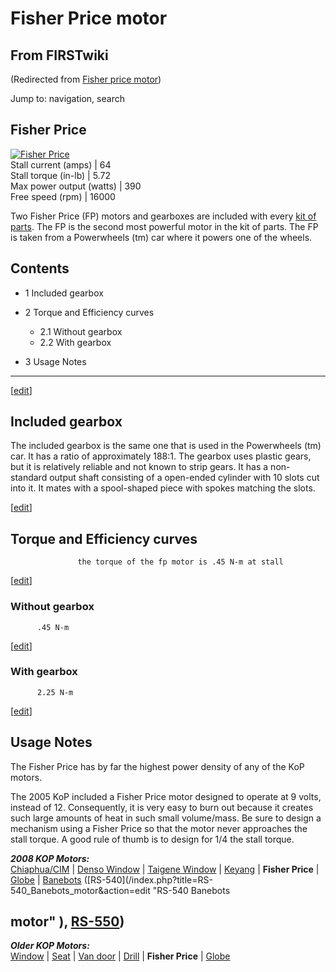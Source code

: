 # Fisher Price motor

## From FIRSTwiki

(Redirected from [Fisher price motor](/index.php?title=Fisher_price_motor&redirect=no "Fisher price motor"))

Jump to: navigation, search

## Fisher Price

[![Fisher Price](/media/7/74/MotorpicFP.jpg)](Image:MotorpicFP.jpg "Fisher Price")<br>
Stall current (amps) | 64<br>
Stall torque (in-lb) | 5.72<br>
Max power output (watts) | 390<br>
Free speed (rpm) | 16000

Two Fisher Price (FP) motors and gearboxes are included with every [kit of parts](Kit_of_parts "Kit of parts"). The FP is the second most powerful motor in the kit of parts. The FP is taken from a Powerwheels (tm) car where it powers one of the wheels.

## Contents

- 1 Included gearbox
- 2 Torque and Efficiency curves

  - 2.1 Without gearbox
  - 2.2 With gearbox

- 3 Usage Notes

--------------------------------------------------------------------------------

[[edit](/index.php?title=Fisher_Price_motor&action=edit&section=1 "Edit
section: Included gearbox")]

## Included gearbox

The included gearbox is the same one that is used in the Powerwheels (tm) car. It has a ratio of approximately 188:1\. The gearbox uses plastic gears, but it is relatively reliable and not known to strip gears. It has a non-standard output shaft consisting of a open-ended cylinder with 10 slots cut into it. It mates with a spool-shaped piece with spokes matching the slots.

[[edit](/index.php?title=Fisher_Price_motor&action=edit&section=2 "Edit
section: Torque and Efficiency curves")]

## Torque and Efficiency curves

```
               the torque of the fp motor is .45 N-m at stall
```

[[edit](/index.php?title=Fisher_Price_motor&action=edit&section=3 "Edit
section: Without gearbox")]

### Without gearbox

```
      .45 N-m
```

[[edit](/index.php?title=Fisher_Price_motor&action=edit&section=4 "Edit
section: With gearbox")]

### With gearbox

```
      2.25 N-m
```

[[edit](/index.php?title=Fisher_Price_motor&action=edit&section=5 "Edit
section: Usage Notes")]

## Usage Notes

The Fisher Price has by far the highest power density of any of the KoP motors.

The 2005 KoP included a Fisher Price motor designed to operate at 9 volts, instead of 12\. Consequently, it is very easy to burn out because it creates such large amounts of heat in such small volume/mass. Be sure to design a mechanism using a Fisher Price so that the motor never approaches the stall torque. A good rule of thumb is to design for 1/4 the stall torque.

_**2008 KOP Motors:**_<br>
[Chiaphua/CIM](CIM_motor "CIM motor") | [Denso Window](Denso_window_motor "Denso window motor") | [Taigene Window](/index.php?title=Taigene_window_motor&action=edit "Taigene window
motor") | [Keyang](/index.php?title=Keyang_motor&action=edit "Keyang motor") | **Fisher Price** | [Globe](Globe_motor "Globe motor") | [Banebots](Banebots_motor "Banebots motor") ([RS-540](/index.php?title=RS-540_Banebots_motor&action=edit "RS-540 Banebots

## motor" ), [RS-550](RS-550_Banebots_motor "RS-550 Banebots motor"))

_**Older KOP Motors:**_<br>
[Window](Window_motor "Window motor") | [Seat](/index.php?title=Seat_motor&action=edit "Seat motor") | [Van door](Van_door_motor "Van door motor") | [Drill](Drill_motor "Drill motor") | **Fisher Price** | [Globe](Globe_motor "Globe motor")
